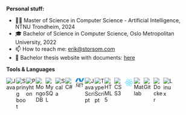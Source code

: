 **Personal stuff:** 
- 👨‍💻 Master of Science in Computer Science - Artificial Intelligence, NTNU Trondheim, 2024
- 🎓 Bachelor of Science in Computer Science, Oslo Metropolitan University, 2022
- 📫 How to reach me: erik@storsom.com
- 📝 Bachelor thesis website with documents: <a href="https://bachelorgruppe-fremtind.github.io/oversikt/">here</a>

**Tools & Languages**

<a href="https://github.com/erikssommer/Car-configuration-system">
    <img align="left" alt="Java" width="26px" src="https://img.icons8.com/color/48/000000/java-coffee-cup-logo.png" />
</a>

<a href="https://github.com/erikssommer/OppgLfWebProgV21">
    <img align="left" alt="Spring boot" width="26px" src="https://img.icons8.com/color/48/000000/spring-logo.png" />
</a>

<a href="https://github.com/erikssommer/intro-ai">
    <img align="left" alt="Pyhton" width="26px" src="https://img.icons8.com/color/48/000000/python.png" />
</a>

<a href="https://github.com/erikssommer/geolife-gps-trajectory-dataset-mongodb">
    <img align="left" alt="MongoDB" width="26px" src="https://img.icons8.com/color/48/000000/mongodb.png"/>
</a>

<a href="https://github.com/erikssommer/geolife-gps-trajectory-dataset-mysql">
    <img align="left" alt="MySQL" width="26px" src="https://img.icons8.com/color/48/000000/mysql.png"/>
</a>

<a href="https://github.com/erikssommer/real-time-banking-transaction-system">
    <img align="left" alt="Scala" width="26px" src="https://cdn-icons-png.flaticon.com/512/6132/6132220.png" />
</a>

<a href="https://github.com/webappmet/boatline">
    <img align="left" alt="C#" width="26px" src="https://img.icons8.com/color/48/000000/c-sharp-logo.png"/>
</a>

<a href="https://github.com/webappmet/boatline">
    <img align="left" alt="dotnet" width="26px" src="https://raw.githubusercontent.com/devicons/devicon/master/icons/dot-net/dot-net-original-wordmark.svg"/>
</a>

<a href="https://github.com/datamet/online-store">
    <img align="left" alt="JavaScript" width="26px" src="https://img.icons8.com/color/48/000000/javascript.png" />
</a>

<img align="left" alt="TypeScript" width="26px" src="https://img.icons8.com/color/48/000000/typescript.png" />

<a href="https://github.com/KristianSorum/FinalProject">
    <img align="left" alt="HTML5" width="26px" src="https://img.icons8.com/color/48/000000/html-5.png" />
</a>

<a href="https://github.com/KristianSorum/FinalProject">
    <img align="left" alt="CSS3" width="26px" src="https://img.icons8.com/color/48/000000/css3.png" />
</a>
    
<a href="https://github.com/webappmet/boatline">
    <img align="left" alt="React" width="26px" src="https://raw.githubusercontent.com/github/explore/80688e429a7d4ef2fca1e82350fe8e3517d3494d/topics/react/react.png" />
</a>

<a href="https://github.com/erikssommer/MatlabNumMet">
    <img align="left" alt="Matlab" width="26px" src="https://user-images.githubusercontent.com/55551449/108742889-84b4ec80-7538-11eb-9aee-6e2d0a0b7819.png" />
</a>

<a href="https://git-scm.com">
    <img align="left" alt="Git" width="26px" src="https://img.icons8.com/color/48/000000/git.png" />
</a>

<a href="https://github.com/datamet/online-store">
    <img align="left" alt="Docker" width="26px" src="https://img.icons8.com/color/48/000000/docker.png"/>
</a>
<a href="https://github.com/erikssommer/operating-systems">
    <img align="left" alt="Linux" width="26px" src="https://img.icons8.com/color/48/000000/linux.png" />
</a>
